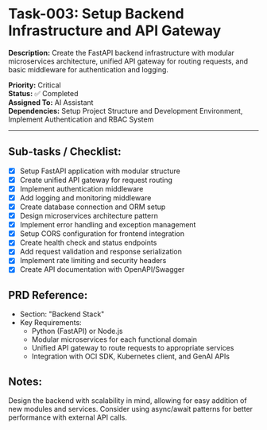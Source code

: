 # Task-003: Setup Backend Infrastructure and API Gateway

**Description:**
Create the FastAPI backend infrastructure with modular microservices architecture, unified API gateway for routing requests, and basic middleware for authentication and logging.

**Priority:** Critical  
**Status:** ✅ Completed  
**Assigned To:** AI Assistant  
**Dependencies:** Setup Project Structure and Development Environment, Implement Authentication and RBAC System

---

## Sub-tasks / Checklist:
- [x] Setup FastAPI application with modular structure
- [x] Create unified API gateway for request routing
- [x] Implement authentication middleware
- [x] Add logging and monitoring middleware
- [x] Create database connection and ORM setup
- [x] Design microservices architecture pattern
- [x] Implement error handling and exception management
- [x] Setup CORS configuration for frontend integration
- [x] Create health check and status endpoints
- [x] Add request validation and response serialization
- [x] Implement rate limiting and security headers
- [x] Create API documentation with OpenAPI/Swagger

## PRD Reference:
* Section: "Backend Stack"
* Key Requirements:
    * Python (FastAPI) or Node.js
    * Modular microservices for each functional domain
    * Unified API gateway to route requests to appropriate services
    * Integration with OCI SDK, Kubernetes client, and GenAI APIs

## Notes:
Design the backend with scalability in mind, allowing for easy addition of new modules and services. Consider using async/await patterns for better performance with external API calls. 